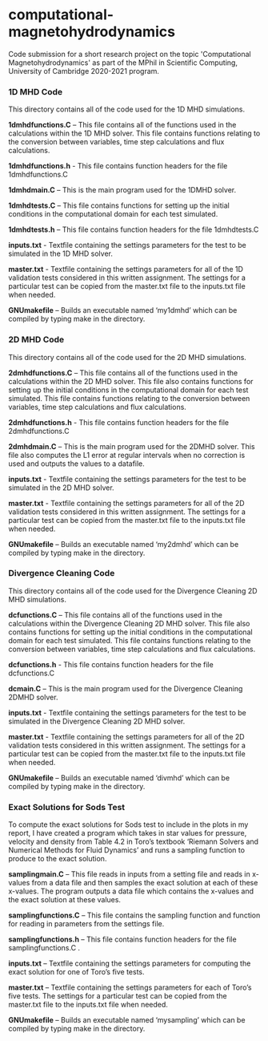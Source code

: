 # computational-magnetohydrodynamics
Code submission for a short research project on the topic 'Computational Magnetohydrodynamics' as part of the MPhil in Scientific Computing, University of Cambridge 2020-2021 program.

### 1D MHD Code 

This directory contains all of the code used for the 1D MHD simulations. 

**1dmhdfunctions.C** – This file contains all of the functions used in the calculations within the 1D MHD solver. This file contains functions relating to the conversion between variables, time step calculations and flux calculations. 

**1dmhdfunctions.h** - This file contains function headers for the file 1dmhdfunctions.C 

**1dmhdmain.C** – This is the main program used for the 1DMHD solver. 

**1dmhdtests.C** – This file contains functions for setting up the initial conditions in the computational domain for each test simulated.  

**1dmhdtests.h** – This file contains function headers for the file 1dmhdtests.C

**inputs.txt** - Textfile containing the settings parameters for the test to be simulated in the 1D MHD solver. 

**master.txt** - Textfile containing the settings parameters for all of the 1D validation tests considered in this written assignment. The settings for a particular test can be copied from the master.txt file to the inputs.txt file when needed. 

**GNUmakefile** – Builds an executable named ‘my1dmhd’ which can be compiled by typing make in the directory.   

### 2D MHD Code 

This directory contains all of the code used for the 2D MHD simulations. 

**2dmhdfunctions.C** – This file contains all of the functions used in the calculations within the 2D MHD solver. This file also contains functions for setting up the initial conditions in the computational domain for each test simulated.  This file contains functions relating to the conversion between variables, time step calculations and flux calculations. 

**2dmhdfunctions.h**  - This file contains function headers for the file 2dmhdfunctions.C 

**2dmhdmain.C** – This is the main program used for the 2DMHD solver. This file also computes the L1 error at regular intervals when no correction is used and outputs the values to a datafile.  

**inputs.txt** - Textfile containing the settings parameters for the test to be simulated in the 2D MHD solver. 

**master.txt** - Textfile containing the settings parameters for all of the 2D validation tests considered in this written assignment. The settings for a particular test can be copied from the master.txt file to the inputs.txt file when needed. 

**GNUmakefile** – Builds an executable named ‘my2dmhd’ which can be compiled by typing make in the directory.   

### Divergence Cleaning Code 

This directory contains all of the code used for the Divergence Cleaning 2D MHD simulations. 

**dcfunctions.C** – This file contains all of the functions used in the calculations within the Divergence Cleaning 2D MHD solver. This file also contains functions for setting up the initial conditions in the computational domain for each test simulated. This file contains functions relating to the conversion between variables, time step calculations and flux calculations. 

**dcfunctions.h** - This file contains function headers for the file dcfunctions.C 

**dcmain.C** – This is the main program used for the Divergence Cleaning 2DMHD solver. 

**inputs.txt** - Textfile containing the settings parameters for the test to be simulated in the Divergence Cleaning 2D MHD solver. 

**master.txt** - Textfile containing the settings parameters for all of the 2D validation tests considered in this written assignment. The settings for a particular test can be copied from the master.txt file to the inputs.txt file when needed. 

**GNUmakefile** – Builds an executable named ‘divmhd’ which can be compiled by typing make in the directory.   

### Exact Solutions for Sods Test

To compute the exact solutions for Sods test to include in the plots in my report, I have created a program which takes in star values for pressure, velocity and density from Table 4.2 in Toro’s textbook ‘Riemann Solvers and Numerical Methods for Fluid Dynamics’ and runs a sampling function to produce to the exact solution.  

**samplingmain.C** – This file reads in inputs from a setting file and reads in x-values from a data file and then samples the exact solution at each of these x-values. The program outputs a data file which contains the x-values and the exact solution at these values. 

**samplingfunctions.C** – This file contains the sampling function and function for reading in parameters from the settings file.

**samplingfunctions.h** – This file contains function headers for the file samplingfunctions.C .

**inputs.txt** – Textfile containing the settings parameters for computing the exact solution for one of Toro’s five tests. 

**master.txt** – Textfile containing the settings parameters for each of Toro’s five tests. The settings for a particular test can be copied from the master.txt file to the inputs.txt file when needed. 

**GNUmakefile** – Builds an executable named ‘mysampling’ which can be compiled by typing make in the directory.   
